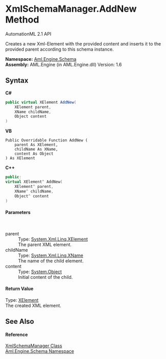 # XmlSchemaManager.AddNew Method 
AutomationML 2.1 API 

Creates a new Xml-Element with the provided content and inserts it to the provided parent according to this schema instance.

**Namespace:**&nbsp;<a href="N_Aml_Engine_Schema">Aml.Engine.Schema</a><br />**Assembly:**&nbsp;AML.Engine (in AML.Engine.dll) Version: 1.6

## Syntax

**C#**<br />
``` C#
public virtual XElement AddNew(
	XElement parent,
	XName childName,
	Object content
)
```

**VB**<br />
``` VB
Public Overridable Function AddNew ( 
	parent As XElement,
	childName As XName,
	content As Object
) As XElement
```

**C++**<br />
``` C++
public:
virtual XElement^ AddNew(
	XElement^ parent, 
	XName^ childName, 
	Object^ content
)
```


#### Parameters
&nbsp;<dl><dt>parent</dt><dd>Type: <a href="https://docs.microsoft.com/dotnet/api/system.xml.linq.xelement" target="_parent" rel="noopener noreferrer">System.Xml.Linq.XElement</a><br />The parent XML element.</dd><dt>childName</dt><dd>Type: <a href="https://docs.microsoft.com/dotnet/api/system.xml.linq.xname" target="_parent" rel="noopener noreferrer">System.Xml.Linq.XName</a><br />The name of the child element.</dd><dt>content</dt><dd>Type: <a href="https://docs.microsoft.com/dotnet/api/system.object" target="_parent" rel="noopener noreferrer">System.Object</a><br />Initial content of the child.</dd></dl>

#### Return Value
Type: <a href="https://docs.microsoft.com/dotnet/api/system.xml.linq.xelement" target="_parent" rel="noopener noreferrer">XElement</a><br />The created XML element.

## See Also


#### Reference
<a href="T_Aml_Engine_Schema_XmlSchemaManager">XmlSchemaManager Class</a><br /><a href="N_Aml_Engine_Schema">Aml.Engine.Schema Namespace</a><br />